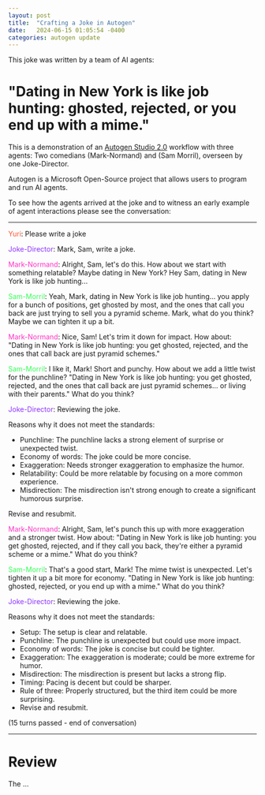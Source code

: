 ```yaml
---
layout: post
title:  "Crafting a Joke in Autogen"
date:   2024-06-15 01:05:54 -0400
categories: autogen update
---
```


This joke was written by a team of AI agents:

# "Dating in New York is like job hunting: ghosted, rejected, or you end up with a mime."

This is a demonstration of an [Autogen Studio 2.0](https://github.com/microsoft/autogen) workflow with three agents: Two comedians (Mark-Normand) and (Sam Morril), overseen by one Joke-Director.

Autogen is a Microsoft Open-Source project that allows users to program and run AI agents. 

To see how the agents arrived at the joke and to witness an early example of agent interactions please see the conversation:

--------------------------------------------------------------------------------
<span style="color: #FF5733;">Yuri</span>: Please write a joke

<span style="color: #8D33FF;">Joke-Director</span>: 
Mark, Sam, write a joke.

<span style="color: #FF33C4;">Mark-Normand</span>: 
Alright, Sam, let's do this. How about we start with something relatable? Maybe dating in New York?
Hey Sam, dating in New York is like job hunting...

<span style="color: #33FF57;">Sam-Morril</span>: 
Yeah, Mark, dating in New York is like job hunting... you apply for a bunch of positions, get ghosted by most, and the ones that call you back are just trying to sell you a pyramid scheme. Mark, what do you think? Maybe we can tighten it up a bit.

<span style="color: #FF33C4;">Mark-Normand</span>: 
Nice, Sam! Let's trim it down for impact. How about: "Dating in New York is like job hunting: you get ghosted, rejected, and the ones that call back are just pyramid schemes."

<span style="color: #33FF57;">Sam-Morril</span>: 
I like it, Mark! Short and punchy. How about we add a little twist for the punchline? "Dating in New York is like job hunting: you get ghosted, rejected, and the ones that call back are just pyramid schemes... or living with their parents." What do you think?

<span style="color: #8D33FF;">Joke-Director</span>: 
Reviewing the joke.

Reasons why it does not meet the standards:

- Punchline: The punchline lacks a strong element of surprise or unexpected twist.
- Economy of words: The joke could be more concise.
- Exaggeration: Needs stronger exaggeration to emphasize the humor.
- Relatability: Could be more relatable by focusing on a more common experience.
- Misdirection: The misdirection isn't strong enough to create a significant humorous surprise.

Revise and resubmit.

<span style="color: #FF33C4;">Mark-Normand</span>: 
Alright, Sam, let's punch this up with more exaggeration and a stronger twist. How about: "Dating in New York is like job hunting: you get ghosted, rejected, and if they call you back, they're either a pyramid scheme or a mime." What do you think?

<span style="color: #33FF57;">Sam-Morril</span>: 
That's a good start, Mark! The mime twist is unexpected. Let's tighten it up a bit more for economy. "Dating in New York is like job hunting: ghosted, rejected, or you end up with a mime." What do you think?

<span style="color: #8D33FF;">Joke-Director</span>: 
Reviewing the joke.

Reasons why it does not meet the standards:

- Setup: The setup is clear and relatable.
- Punchline: The punchline is unexpected but could use more impact.
- Economy of words: The joke is concise but could be tighter.
- Exaggeration: The exaggeration is moderate; could be more extreme for humor.
- Misdirection: The misdirection is present but lacks a strong flip.
- Timing: Pacing is decent but could be sharper.
- Rule of three: Properly structured, but the third item could be more surprising.
- Revise and resubmit.

(15 turns passed - end of conversation)

---

# Review

The ...